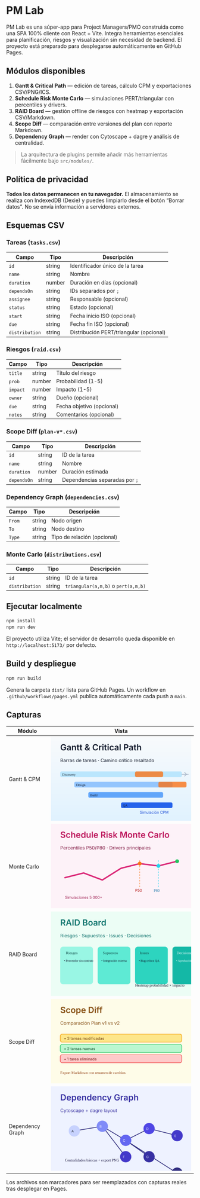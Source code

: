# PM Lab

PM Lab es una súper-app para Project Managers/PMO construida como una SPA 100% cliente con React + Vite. Integra herramientas esenciales para planificación, riesgos y visualización sin necesidad de backend. El proyecto está preparado para desplegarse automáticamente en GitHub Pages.

## Módulos disponibles

1. **Gantt & Critical Path** — edición de tareas, cálculo CPM y exportaciones CSV/PNG/ICS.
2. **Schedule Risk Monte Carlo** — simulaciones PERT/triangular con percentiles y drivers.
3. **RAID Board** — gestión offline de riesgos con heatmap y exportación CSV/Markdown.
4. **Scope Diff** — comparación entre versiones del plan con reporte Markdown.
5. **Dependency Graph** — render con Cytoscape + dagre y análisis de centralidad.

> La arquitectura de plugins permite añadir más herramientas fácilmente bajo `src/modules/`.

## Política de privacidad

**Todos los datos permanecen en tu navegador.** El almacenamiento se realiza con IndexedDB (Dexie) y puedes limpiarlo desde el botón “Borrar datos”. No se envía información a servidores externos.

## Esquemas CSV

### Tareas (`tasks.csv`)

| Campo        | Tipo    | Descripción                              |
|--------------|---------|------------------------------------------|
| `id`         | string  | Identificador único de la tarea          |
| `name`       | string  | Nombre                                   |
| `duration`   | number  | Duración en días (opcional)             |
| `dependsOn`  | string  | IDs separados por `;`                    |
| `assignee`   | string  | Responsable (opcional)                   |
| `status`     | string  | Estado (opcional)                        |
| `start`      | string  | Fecha inicio ISO (opcional)              |
| `due`        | string  | Fecha fin ISO (opcional)                 |
| `distribution` | string | Distribución PERT/triangular (opcional) |

### Riesgos (`raid.csv`)

| Campo   | Tipo   | Descripción                  |
|---------|--------|------------------------------|
| `title` | string | Título del riesgo            |
| `prob`  | number | Probabilidad (1-5)           |
| `impact`| number | Impacto (1-5)                |
| `owner` | string | Dueño (opcional)             |
| `due`   | string | Fecha objetivo (opcional)    |
| `notes` | string | Comentarios (opcional)       |

### Scope Diff (`plan-v*.csv`)

| Campo       | Tipo   | Descripción                      |
|-------------|--------|----------------------------------|
| `id`        | string | ID de la tarea                   |
| `name`      | string | Nombre                           |
| `duration`  | number | Duración estimada                |
| `dependsOn` | string | Dependencias separadas por `;`   |

### Dependency Graph (`dependencies.csv`)

| Campo | Tipo   | Descripción                     |
|-------|--------|---------------------------------|
| `From`| string | Nodo origen                      |
| `To`  | string | Nodo destino                     |
| `Type`| string | Tipo de relación (opcional)      |

### Monte Carlo (`distributions.csv`)

| Campo          | Tipo   | Descripción                               |
|----------------|--------|-------------------------------------------|
| `id`           | string | ID de la tarea                            |
| `distribution` | string | `triangular(a,m,b)` o `pert(a,m,b)`       |

## Ejecutar localmente

```bash
npm install
npm run dev
```

El proyecto utiliza Vite; el servidor de desarrollo queda disponible en `http://localhost:5173/` por defecto.

## Build y despliegue

```bash
npm run build
```

Genera la carpeta `dist/` lista para GitHub Pages. Un workflow en `.github/workflows/pages.yml` publica automáticamente cada push a `main`.

## Capturas

| Módulo | Vista |
|--------|-------|
| Gantt & CPM | ![Gantt](public/screenshots/gantt-placeholder.svg) |
| Monte Carlo | ![Monte Carlo](public/screenshots/montecarlo-placeholder.svg) |
| RAID Board | ![RAID](public/screenshots/raid-placeholder.svg) |
| Scope Diff | ![Scope Diff](public/screenshots/scopediff-placeholder.svg) |
| Dependency Graph | ![Dependency](public/screenshots/dependency-placeholder.svg) |

Los archivos son marcadores para ser reemplazados con capturas reales tras desplegar en Pages.

